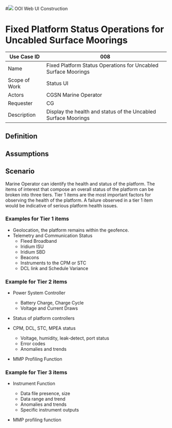 #![](http://www.rpsgroup.com/images/2012-specific/RPSlogo.aspx) OOI Web UI Construction 
# Fixed Platform Status Operations for Uncabled Surface Moorings

| Use Case ID | 008 |
| --- | --- |
| Name | Fixed Platform Status Operations for Uncabled Surface Moorings |
| Scope of Work | Status UI |
| Actors | CGSN Marine Operator |
| Requester | CG |
| Description | Display the health and status of the Uncabled Surface Moorings|

## Definition

## Assumptions

## Scenario

Marine Operator can identify the health and status of the platform. The items of interest that compose an overall status of the platform can be broken into three tiers. Tier 1 items are the most important factors for observing the health of the platform. A failure observed in a tier 1 item would be indicative of serious platform health issues.

### Examples for Tier 1 items

- Geolocation, the platform remains within the geofence.
- Telemetry and Communication Status
  - Fleed Broadband
  - Iridium ISU
  - Iridium SBD
  - Beacons
  - Instruments to the CPM or STC
  - DCL link and Schedule Variance

### Example for Tier 2 items

- Power System Controller
  - Battery Charge, Charge Cycle
  - Voltage and Current Draws

- Status of platform controllers
- CPM, DCL, STC, MPEA status
  - Voltage, humidity, leak-detect, port status
  - Error codes
  - Anomalies and trends

- MMP Profiling Function

### Example for Tier 3 items

- Instrument Function
  - Data file presence, size
  - Data range and trend
  - Anomalies and trends
  - Specific instrument outputs

- MMP profiling function
